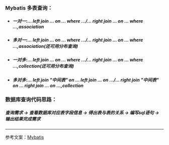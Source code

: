 ### Mybatis 多表查询：
* ##### 一对一:... left join ... on ... where .../... right join ... on ... where ...,association
* ##### 多对一:... left join ... on ... where .../... right join ... on ... where ...,association(还可用分布查询)
* ##### 一对多:... left join ... on ... where .../... right join ... on ... where ...,collection(还可用分布查询)
* ##### 多对多:... left join "中间表" on ... left join ... on .../... right join "中间表" on ... right join ... on ...,collection

### 数据库查询代码思路：
##### 查询需求 -> 查看数据库对应表字段信息 -> 得出表与表的关系 -> 编写sql语句 -> 输出结果完成需求 
---
参考文案：[Mybatis](https://www.wolai.com/dMH3wn6ZzJgLujGSarrhB6)
